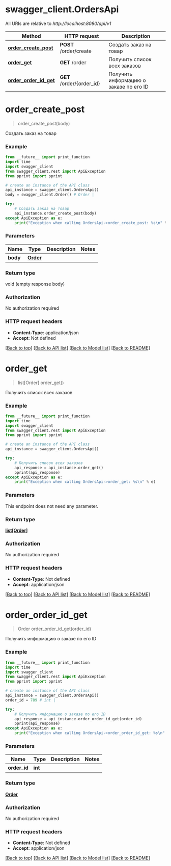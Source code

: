 # swagger_client.OrdersApi

All URIs are relative to *http://localhost:8080/api/v1*

Method | HTTP request | Description
------------- | ------------- | -------------
[**order_create_post**](OrdersApi.md#order_create_post) | **POST** /order/create | Создать заказ на товар
[**order_get**](OrdersApi.md#order_get) | **GET** /order | Получить список всех заказов
[**order_order_id_get**](OrdersApi.md#order_order_id_get) | **GET** /order/{order_id} | Получить информацию о заказе по его ID

# **order_create_post**
> order_create_post(body)

Создать заказ на товар

### Example
```python
from __future__ import print_function
import time
import swagger_client
from swagger_client.rest import ApiException
from pprint import pprint

# create an instance of the API class
api_instance = swagger_client.OrdersApi()
body = swagger_client.Order() # Order | 

try:
    # Создать заказ на товар
    api_instance.order_create_post(body)
except ApiException as e:
    print("Exception when calling OrdersApi->order_create_post: %s\n" % e)
```

### Parameters

Name | Type | Description  | Notes
------------- | ------------- | ------------- | -------------
 **body** | [**Order**](Order.md)|  | 

### Return type

void (empty response body)

### Authorization

No authorization required

### HTTP request headers

 - **Content-Type**: application/json
 - **Accept**: Not defined

[[Back to top]](#) [[Back to API list]](../README.md#documentation-for-api-endpoints) [[Back to Model list]](../README.md#documentation-for-models) [[Back to README]](../README.md)

# **order_get**
> list[Order] order_get()

Получить список всех заказов

### Example
```python
from __future__ import print_function
import time
import swagger_client
from swagger_client.rest import ApiException
from pprint import pprint

# create an instance of the API class
api_instance = swagger_client.OrdersApi()

try:
    # Получить список всех заказов
    api_response = api_instance.order_get()
    pprint(api_response)
except ApiException as e:
    print("Exception when calling OrdersApi->order_get: %s\n" % e)
```

### Parameters
This endpoint does not need any parameter.

### Return type

[**list[Order]**](Order.md)

### Authorization

No authorization required

### HTTP request headers

 - **Content-Type**: Not defined
 - **Accept**: application/json

[[Back to top]](#) [[Back to API list]](../README.md#documentation-for-api-endpoints) [[Back to Model list]](../README.md#documentation-for-models) [[Back to README]](../README.md)

# **order_order_id_get**
> Order order_order_id_get(order_id)

Получить информацию о заказе по его ID

### Example
```python
from __future__ import print_function
import time
import swagger_client
from swagger_client.rest import ApiException
from pprint import pprint

# create an instance of the API class
api_instance = swagger_client.OrdersApi()
order_id = 789 # int | 

try:
    # Получить информацию о заказе по его ID
    api_response = api_instance.order_order_id_get(order_id)
    pprint(api_response)
except ApiException as e:
    print("Exception when calling OrdersApi->order_order_id_get: %s\n" % e)
```

### Parameters

Name | Type | Description  | Notes
------------- | ------------- | ------------- | -------------
 **order_id** | **int**|  | 

### Return type

[**Order**](Order.md)

### Authorization

No authorization required

### HTTP request headers

 - **Content-Type**: Not defined
 - **Accept**: application/json

[[Back to top]](#) [[Back to API list]](../README.md#documentation-for-api-endpoints) [[Back to Model list]](../README.md#documentation-for-models) [[Back to README]](../README.md)

